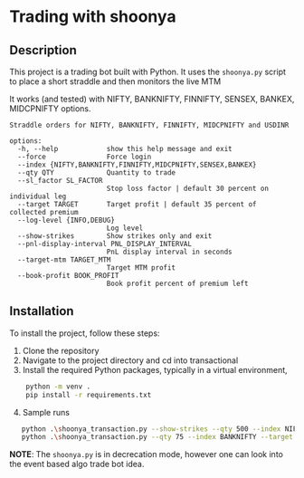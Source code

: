 # Trading with shoonya

## Description

This project is a trading bot built with Python. It uses the `shoonya.py` script to place a short straddle and then monitors the live MTM

It works (and tested) with NIFTY, BANKNIFTY, FINNIFTY, SENSEX, BANKEX, MIDCPNIFTY options.

```
Straddle orders for NIFTY, BANKNIFTY, FINNIFTY, MIDCPNIFTY and USDINR

options:
  -h, --help            show this help message and exit
  --force               Force login
  --index {NIFTY,BANKNIFTY,FINNIFTY,MIDCPNIFTY,SENSEX,BANKEX}
  --qty QTY             Quantity to trade
  --sl_factor SL_FACTOR
                        Stop loss factor | default 30 percent on individual leg
  --target TARGET       Target profit | default 35 percent of collected premium
  --log-level {INFO,DEBUG}
                        Log level
  --show-strikes        Show strikes only and exit
  --pnl-display-interval PNL_DISPLAY_INTERVAL
                        PnL display interval in seconds
  --target-mtm TARGET_MTM
                        Target MTM profit
  --book-profit BOOK_PROFIT
                        Book profit percent of premium left
```

## Installation

To install the project, follow these steps:

1. Clone the repository
2. Navigate to the project directory and cd into transactional
3. Install the required Python packages, typically in a virtual environment,

```bash
    python -m venv .
    pip install -r requirements.txt
```
4. Sample runs

```bash
   python .\shoonya_transaction.py --show-strikes --qty 500 --index NIFTY
   python .\shoonya_transaction.py --qty 75 --index BANKNIFTY --target 0.25 
```

**NOTE**: The `shoonya.py` is in decrecation mode, however one can look into the event based algo trade bot idea.
